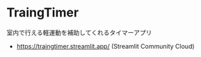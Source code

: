 # TraingTimer
室内で行える軽運動を補助してくれるタイマーアプリ
- https://traingtimer.streamlit.app/ (Streamlit Community Cloud)
